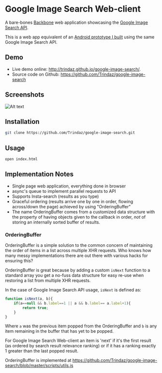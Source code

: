 Google Image Search Web-client
===

A bare-bones [Backbone](http://backbonejs.org/) web application showcasing the [Google Image Search API](https://developers.google.com/image-search/).

This is a web app equivalent of an [Android prototype I built](https://github.com/Trindaz/android-google-image-search) using the same Google Image Search API.

Demo
---

* Live demo online: http://trindaz.github.io/google-image-search/.
* Source code on Github: https://github.com/Trindaz/google-image-search

Screenshots
---

![Alt text](https://raw.githubusercontent.com/Trindaz/google-image-search/2efb29f1ed255b6e0b4f6e7b4d2877a032d05b38/docs/Screen%20Shot%202014-04-29%20at%204.44.49%20pm.png "Google Image Search Web-client (Screenshot 1)")

Installation
---

```bash
git clone https://github.com/Trindaz/google-image-search.git
```

Usage
---

```bash
open index.html
```

Implementation Notes
---

* Single page web application, everything done in browser
* async's queue to implement parallel requests to API
* Supports Insta-search (results as you type)
* Graceful ordering (results arrive one by one in order, flowing across/down the page) achieved by using "OrderingBuffer"
* The name OrderingBuffer comes from a customized data structure with the property of having objects given to the callback in order, *not* of storing an internally sorted buffer of results.

### OrderingBuffer

OrderingBuffer is a simple solution to the common concern of maintaining the order of items in a list across multiple XHR requests. Who knows how many messy implementations there are out there with various hacks for ensuring this?

OrderingBuffer is great because by adding a custom `isNext` function to a standard array you get a no-fuss data structure for easy re-use when restoring a list from multiple XHR requests.

In the case of Google Image Search API usage, `isNext` is defined as:

```javascript
function isNext(a, b){
    if(a==null && b.label==1 || a && b.label== a.label+1){
        return true;
    }
}
```

Where `a` was the previous item popped from the OrderingBuffer and `b` is any item remaining in the buffer that has yet to be popped.

For Google Image Search Web-client an item is 'next' if it's the first result (as ordered by search result relevance ranking) or if it has a ranking exactly 1 greater than the last popped result.

OrderingBuffer is implemented at https://github.com/Trindaz/google-image-search/blob/master/scripts/utils.js
